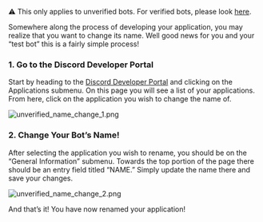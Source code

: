 <p class="callout">⚠️ This only applies to unverified bots. For verified bots, please look <a href="https://support-dev.discord.com/hc/en-us/articles/6130147813271" target="_self" rel="undefined">here</a>.</p>
<p>Somewhere along the process of developing your application, you may realize that you want to change its name. Well good news for you and your “test bot” this is a fairly simple process!</p>
<h3>1. Go to the Discord Developer Portal</h3>
<p>Start by heading to the <a href="https://discord.com/developers/applications">Discord Developer Portal</a> and clicking on the Applications submenu. On this page you will see a list of your applications. From here, click on the application you wish to change the name of.</p>
<p><img src="https://support-dev.discord.com/hc/article_attachments/6173189740439/unverified_name_change_1.png" alt="unverified_name_change_1.png"></p>
<h3>2. Change Your Bot’s Name!</h3>
<p>After selecting the application you wish to rename, you should be on the “General Information” submenu. Towards the top portion of the page there should be an entry field titled “NAME.” Simply update the name there and save your changes.</p>
<p><img src="https://support-dev.discord.com/hc/article_attachments/6173150024215/unverified_name_change_2.png" alt="unverified_name_change_2.png"></p>
<p>And that’s it! You have now renamed your application!</p>
